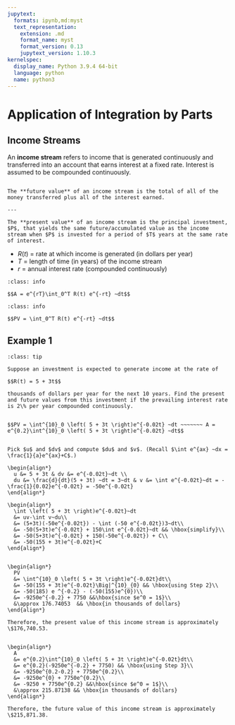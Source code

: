 ```yaml
---
jupytext:
  formats: ipynb,md:myst
  text_representation:
    extension: .md
    format_name: myst
    format_version: 0.13
    jupytext_version: 1.10.3
kernelspec:
  display_name: Python 3.9.4 64-bit
  language: python
  name: python3
---
```

# Application of Integration by Parts

## Income Streams

An **income stream** refers to income that is generated continuously and transferred into an account that earns interest at a fixed rate. Interest is assumed to be compounded continuously.

````{panels}

The **future value** of an income stream is the total of all of the money transferred plus all of the interest earned.

---

The **present value** of an income stream is the principal investment, $P$, that yields the same future/accumulated value as the income stream when $P$ is invested for a period of $T$ years at the same rate of interest.
````


- $R(t)$ = rate at which income is generated (in dollars per year)
- $T$ = length of time (in years) of the income stream    
- $r$ = annual interest rate (compounded continuously)

```{admonition} Future Value Formula
:class: info

$$A = e^{rT}\int_0^T R(t) e^{-rt} ~dt$$
```

```{admonition} Present Value Formula
:class: info

$$PV = \int_0^T R(t) e^{-rt} ~dt$$
```

## Example 1

```{admonition} Compute future and present value of an investment
:class: tip

Suppose an investment is expected to generate income at the rate of 

$$R(t) = 5 + 3t$$

thousands of dollars per year for the next 10 years. Find the present and future values from this investment if the prevailing interest rate is 2\% per year compounded continuously.
```

```{dropdown} **Step 1:** Write the present and future values of the income stream as definite integrals.

$$PV = \int^{10}_0 \left( 5 + 3t \right)e^{-0.02t} ~dt ~~~~~~~ A = e^{0.2}\int^{10}_0 \left( 5 + 3t \right)e^{-0.02t} ~dt$$
```

```{dropdown} **Step 2:** Compute $\displaystyle \int \left( 5 + 3t \right)e^{-0.02t}~dt$ using integration by parts.

Pick $u$ and $dv$ and compute $du$ and $v$. (Recall $\int e^{ax} ~dx = \frac{1}{a}e^{ax}+C$.) 

\begin{align*}
  u &= 5 + 3t & dv &= e^{-0.02t}~dt \\
  du &= \frac{d}{dt}(5 + 3t) ~dt = 3~dt & v &= \int e^{-0.02t}~dt = -\frac{1}{0.02}e^{-0.02t} = -50e^{-0.02t}
\end{align*}

\begin{align*}
  \int \left( 5 + 3t \right)e^{-0.02t}~dt
  &= uv-\int v~du\\
  &= (5+3t)(-50e^{-0.02t}) - \int (-50 e^{-0.02t})3~dt\\
  &= -50(5+3t)e^{-0.02t} + 150\int e^{-0.02t}~dt && \hbox{simplify}\\
  &= -50(5+3t)e^{-0.02t} + 150(-50e^{-0.02t}) + C\\
  &= -50(155 + 3t)e^{-0.02t}+C
\end{align*}
```

```{dropdown} **Step 3:** Compute the present value using the answer to Step 2.

\begin{align*}
  PV 
  &= \int^{10}_0 \left( 5 + 3t \right)e^{-0.02t}dt\\
  &= -50(155 + 3t)e^{-0.02t}\Big|^{10}_{0} && \hbox{using Step 2}\\
  &= -50(185) e ^{-0.2} - (-50(155)e^{0})\\
  &= -9250e^{-0.2} + 7750 &&\hbox{since $e^0 = 1$}\\
  &\approx 176.74053  && \hbox{in thousands of dollars}
\end{align*}

Therefore, the present value of this income stream is approximately \$176,740.53.
```

```{dropdown} **Step 4:** Compute the future value using the answer to Step 3.

\begin{align*}
  A 
  &= e^{0.2}\int^{10}_0 \left( 5 + 3t \right)e^{-0.02t}dt\\
  &= e^{0.2}(-9250e^{-0.2} + 7750) && \hbox{using Step 3}\\
  &= -9250e^{0.2-0.2} + 7750e^{0.2}\\
  &= -9250e^{0} + 7750e^{0.2}\\
  &= -9250 + 7750e^{0.2} &&\hbox{since $e^0 = 1$}\\
  &\approx 215.87138 && \hbox{in thousands of dollars}
\end{align*}

Therefore, the future value of this income stream is approximately \$215,871.38.
```